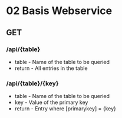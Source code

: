 # 02 Basis Webservice

## GET

### /api/{table}
+ table  - Name of the table to be queried
+ return - All entries in the table

### /api/{table}/{key}
+ table  - Name of the table to be queried
+ key    - Value of the primary key
+ return - Entry where [primarykey] = {key}
